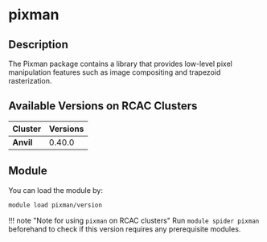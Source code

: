 # pixman

## Description
The Pixman package contains a library that provides low-level pixel manipulation features such as image compositing and trapezoid rasterization.

## Available Versions on RCAC Clusters
|Cluster|Versions|
|---|---|
|**Anvil**|0.40.0|

## Module
You can load the module by:

```bash
module load pixman/version
```

!!! note "Note for using `pixman` on RCAC clusters"
    Run `module spider pixman` beforehand to check if this version requires any prerequisite modules.
